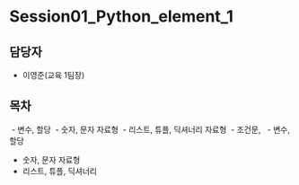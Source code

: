Session01_Python_element_1
===


담당자
---
  - 이영준(교육 1팀장)

목차
---
  - 변수, 할당
  - 숫자, 문자 자료형
  - 리스트, 튜플, 딕셔너리 자료형
  - 조건문, 
   - 변수, 할당
 - 숫자, 문자 자료형
 - 리스트, 튜플, 딕셔너리 
